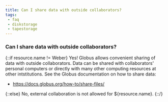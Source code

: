 ```yaml
---
title: Can I share data with outside collaborators?
tags:
 - faq
 - diskstorage
 - tapestorage
---
```


### Can I share data with outside collaborators?
{::if resource.name != Weber}
Yes! Globus allows convenient sharing of data with outside collaborators. Data can be shared with collaborators' personal computers or directly with many other computing resources at other intstitutions. See the Globus documentation on how to share data:

<ul>
 <li><a href="https://docs.globus.org/how-to/share-files/">https://docs.globus.org/how-to/share-files/</a>
</ul>
{::else}
No, external collaboration is not allowed for ${resource.name}.
{::/}
